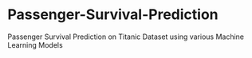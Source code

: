 # Passenger-Survival-Prediction
Passenger Survival Prediction on Titanic Dataset using various Machine Learning Models
